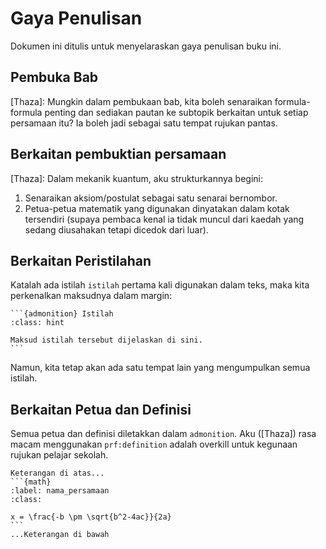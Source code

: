 # Gaya Penulisan

Dokumen ini ditulis untuk menyelaraskan gaya penulisan buku ini.

## Pembuka Bab
\[Thaza\]: Mungkin dalam pembukaan bab, kita boleh senaraikan formula-formula penting dan sediakan pautan ke subtopik berkaitan untuk setiap persamaan itu? Ia boleh jadi sebagai satu tempat rujukan pantas.

## Berkaitan pembuktian persamaan
\[Thaza\]: Dalam mekanik kuantum, aku strukturkannya begini:
  1. Senaraikan aksiom/postulat sebagai satu senarai bernombor.
  2. Petua-petua matematik yang digunakan dinyatakan dalam kotak tersendiri (supaya pembaca kenal ia tidak muncul dari kaedah yang sedang diusahakan tetapi dicedok dari luar).

## Berkaitan Peristilahan
Katalah ada istilah `istilah` pertama kali digunakan dalam teks, maka kita perkenalkan maksudnya dalam margin:
````{margin}
```{admonition} Istilah
:class: hint

Maksud istilah tersebut dijelaskan di sini.
```
````

Namun, kita tetap akan ada satu tempat lain yang mengumpulkan semua istilah.

## Berkaitan Petua dan Definisi
Semua petua dan definisi diletakkan dalam `admonition`. Aku (\[Thaza\]) rasa macam menggunakan `prf:definition` adalah overkill untuk kegunaan rujukan pelajar sekolah.
````{admonition} Nama Petua atau Definisi
Keterangan di atas...
```{math}
:label: nama_persamaan
:class:

x = \frac{-b \pm \sqrt{b^2-4ac}}{2a}
```
...Keterangan di bawah
````